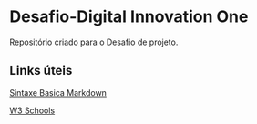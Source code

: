 # Desafio-Digital Innovation One
Repositório criado para o Desafio de projeto.

## Links úteis
[Sintaxe Basica Markdown](https://www.markdownguide.org/basic-syntax/)

[W3 Schools](https://www.w3schools.com/)
